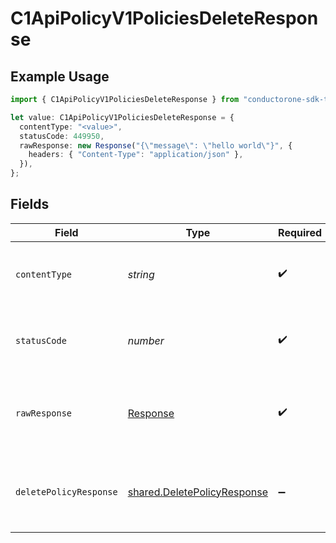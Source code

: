 # C1ApiPolicyV1PoliciesDeleteResponse

## Example Usage

```typescript
import { C1ApiPolicyV1PoliciesDeleteResponse } from "conductorone-sdk-typescript/sdk/models/operations";

let value: C1ApiPolicyV1PoliciesDeleteResponse = {
  contentType: "<value>",
  statusCode: 449950,
  rawResponse: new Response("{\"message\": \"hello world\"}", {
    headers: { "Content-Type": "application/json" },
  }),
};
```

## Fields

| Field                                                                             | Type                                                                              | Required                                                                          | Description                                                                       |
| --------------------------------------------------------------------------------- | --------------------------------------------------------------------------------- | --------------------------------------------------------------------------------- | --------------------------------------------------------------------------------- |
| `contentType`                                                                     | *string*                                                                          | :heavy_check_mark:                                                                | HTTP response content type for this operation                                     |
| `statusCode`                                                                      | *number*                                                                          | :heavy_check_mark:                                                                | HTTP response status code for this operation                                      |
| `rawResponse`                                                                     | [Response](https://developer.mozilla.org/en-US/docs/Web/API/Response)             | :heavy_check_mark:                                                                | Raw HTTP response; suitable for custom response parsing                           |
| `deletePolicyResponse`                                                            | [shared.DeletePolicyResponse](../../../sdk/models/shared/deletepolicyresponse.md) | :heavy_minus_sign:                                                                | Empty response with a status code indicating success.                             |